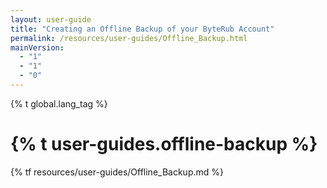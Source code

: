 ```yaml
---
layout: user-guide
title: "Creating an Offline Backup of your ByteRub Account"
permalink: /resources/user-guides/Offline_Backup.html
mainVersion:
  - "1"
  - "1"
  - "0"
---
```


{% t global.lang_tag %}
<h1>{% t user-guides.offline-backup %}</h1>
{% tf resources/user-guides/Offline_Backup.md %}
